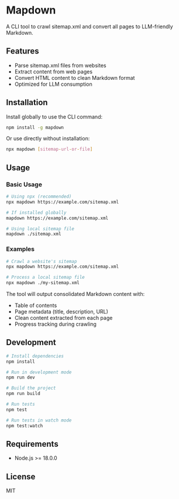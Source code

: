 # Mapdown

A CLI tool to crawl sitemap.xml and convert all pages to LLM-friendly Markdown.

## Features

- Parse sitemap.xml files from websites
- Extract content from web pages
- Convert HTML content to clean Markdown format
- Optimized for LLM consumption

## Installation

Install globally to use the CLI command:

```bash
npm install -g mapdown
```

Or use directly without installation:

```bash
npx mapdown [sitemap-url-or-file]
```

## Usage

### Basic Usage

```bash
# Using npx (recommended)
npx mapdown https://example.com/sitemap.xml

# If installed globally
mapdown https://example.com/sitemap.xml

# Using local sitemap file
mapdown ./sitemap.xml
```

### Examples

```bash
# Crawl a website's sitemap
npx mapdown https://example.com/sitemap.xml

# Process a local sitemap file
npx mapdown ./my-sitemap.xml
```

The tool will output consolidated Markdown content with:
- Table of contents
- Page metadata (title, description, URL)
- Clean content extracted from each page
- Progress tracking during crawling

## Development

```bash
# Install dependencies
npm install

# Run in development mode
npm run dev

# Build the project
npm run build

# Run tests
npm test

# Run tests in watch mode
npm test:watch
```

## Requirements

- Node.js >= 18.0.0

## License

MIT
